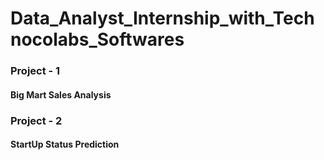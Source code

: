 # Data_Analyst_Internship_with_Technocolabs_Softwares
### Project - 1
#### Big Mart Sales Analysis

### Project - 2
#### StartUp Status Prediction
